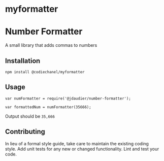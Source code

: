 # myformatter

Number Formatter
=========

A small library that adds commas to numbers

## Installation

  `npm install @codiechanel/myformatter`

## Usage

    var numFormatter = require('@jdaudier/number-formatter');

    var formattedNum = numFormatter(35666);
  
  
  Output should be `35,666`

## Contributing

In lieu of a formal style guide, take care to maintain the existing coding style.
Add unit tests for any new or changed functionality. Lint and test your code.